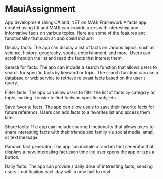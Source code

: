 # MauiAssignment
App development Using C# and ,NET on MAUI Framework
A facts app created using C# and MAUI can provide users with interesting and informative facts on various topics. Here are some of the features and functionality that such an app could include:

Display facts: The app can display a list of facts on various topics, such as science, history, geography, sports, entertainment, and more. Users can scroll through the list and read the facts that interest them.

Search for facts: The app can include a search function that allows users to search for specific facts by keyword or topic. The search function can use a database or web service to retrieve relevant facts based on the user's query.

Filter facts: The app can allow users to filter the list of facts by category or topic, making it easier to find facts on specific subjects.

Save favorite facts: The app can allow users to save their favorite facts for future reference. Users can add facts to a favorites list and access them later.

Share facts: The app can include sharing functionality that allows users to share interesting facts with their friends and family via social media, email, or text message.

Random fact generator: The app can include a random fact generator that displays a new, interesting fact each time the user opens the app or taps a button.

Daily facts: The app can provide a daily dose of interesting facts, sending users a notification each day with a new fact to read.
